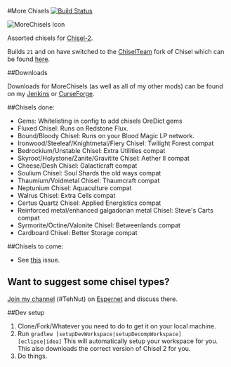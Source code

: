 #More Chisels [![Build Status](http://tehnut.info/jenkins/job/MoreChisels/badge/icon)](http://tehnut.info/jenkins/job/MoreChisels/)

![MoreChisels Icon](http://i.imgur.com/lY8Fev6.png)

Assorted chisels for [Chisel-2](https://github.com/TheCricket/Chisel-2).

Builds `21` and on have switched to the [ChiselTeam](https://github.com/Chisel-Team/Chisel) fork of Chisel which can be found [here](http://minecraft.curseforge.com/mc-mods/235279-chisel).

##Downloads

Downloads for MoreChisels (as well as all of my other mods) can be found on my [Jenkins](http://tehnut.info/jenkins/) or [CurseForge](http://minecraft.curseforge.com/mc-mods/227904-morechisels).

##Chisels done:

* Gems: Whitelisting in config to add chisels OreDict gems
* Fluxed Chisel: Runs on Redstone Flux.
* Bound/Bloody Chisel: Runs on your Blood Magic LP network.
* Ironwood/Steeleaf/Knightmetal/Fiery Chisel: Twilight Forest compat 
* Bedrockium/Unstable Chisel: Extra Utilities compat
* Skyroot/Holystone/Zanite/Gravitite Chisel: Aether II compat
* Cheese/Desh Chisel: Galacticraft compat
* Soulium Chisel: Soul Shards the old ways compat
* Thaumium/Voidmetal Chisel: Thaumcraft compat
* Neptunium Chisel: Aquaculture compat
* Walrus Chisel: Extra Cells compat
* Certus Quartz Chisel: Applied Energistics compat
* Reinforced metal/enhanced galgadorian metal Chisel: Steve's Carts compat
* Syrmorite/Octine/Valonite Chisel: Betweenlands compat
* Cardboard Chisel: Better Storage compat

##Chisels to come:

* See [this](https://github.com/TehNut/MoreChisels/issues/3) issue.

## Want to suggest some chisel types?

[Join my channel](https://webchat.esper.net/?channels=tehnut) (#TehNut) on [Espernet](https://www.esper.net/) and discuss there.

##Dev setup

1. Clone/Fork/Whatever you need to do to get it on your local machine.
2. Run `gradlew [setupDevWorkspace|setupDecompWorkspace] [eclipse|idea]` This will automatically setup your workspace for you. This also downloads the correct version of Chisel 2 for you.
3. Do things.
